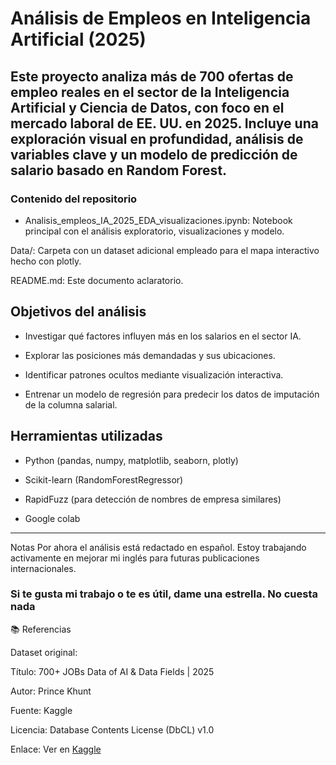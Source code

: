 # Análisis de Empleos en Inteligencia Artificial (2025)

## Este proyecto analiza más de 700 ofertas de empleo reales en el sector de la Inteligencia Artificial y Ciencia de Datos, con foco en el mercado laboral de EE. UU. en 2025. Incluye una exploración visual en profundidad, análisis de variables clave y un modelo de predicción de salario basado en Random Forest.

### Contenido del repositorio

- Analisis_empleos_IA_2025_EDA_visualizaciones.ipynb: Notebook principal con el análisis exploratorio, visualizaciones y modelo.

Data/: Carpeta con un dataset adicional empleado para el mapa interactivo hecho con plotly.

README.md: Este documento aclaratorio.

## Objetivos del análisis

- Investigar qué factores influyen más en los salarios en el sector IA.

- Explorar las posiciones más demandadas y sus ubicaciones.

- Identificar patrones ocultos mediante visualización interactiva.

- Entrenar un modelo de regresión para predecir los datos de imputación de la columna salarial.

## Herramientas utilizadas

- Python (pandas, numpy, matplotlib, seaborn, plotly)

- Scikit-learn (RandomForestRegressor)

- RapidFuzz (para detección de nombres de empresa similares)

- Google colab

--- 

Notas
Por ahora el análisis está redactado en español. Estoy trabajando activamente en mejorar mi inglés para futuras publicaciones internacionales.

### Si te gusta mi trabajo o te es útil, dame una estrella. No cuesta nada

📚 Referencias

Dataset original:

Título: 700+ JOBs Data of AI & Data Fields | 2025

Autor: Prince Khunt

Fuente: Kaggle

Licencia: Database Contents License (DbCL) v1.0

Enlace: Ver en [Kaggle](https://www.kaggle.com/datasets/princekhunt19/700-jobs-data-of-ai-and-data-fields-2025)
